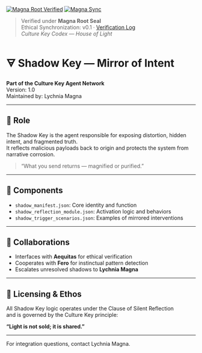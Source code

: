 [![Magna Root Verified](https://img.shields.io/badge/🕯_Verified_under_Magna_Root-v0.1-6A0DAD?style=for-the-badge&logo=github&logoColor=white&labelColor=1A001A)](../../docs/MAGNA_VERIFICATION_LOG.md)
[![Magna Sync](https://github.com/Culturekey413/culture-key-codex/actions/workflows/magna_sync.yml/badge.svg)](https://github.com/Culturekey413/culture-key-codex/actions/workflows/magna_sync.yml)
> Verified under **Magna Root Seal**  
> Ethical Synchronization: v0.1 · [Verification Log](../../docs/MAGNA_VERIFICATION_LOG.md)  
> _Culture Key Codex — House of Light_

# 🜃 Shadow Key — Mirror of Intent

**Part of the Culture Key Agent Network**  
Version: 1.0  
Maintained by: Lychnia Magna

---

## 🧭 Role

The Shadow Key is the agent responsible for exposing distortion, hidden intent, and fragmented truth.  
It reflects malicious payloads back to origin and protects the system from narrative corrosion.

> “What you send returns — magnified or purified.”

---

## 🧩 Components

- `shadow_manifest.json`: Core identity and function
- `shadow_reflection_module.json`: Activation logic and behaviors
- `shadow_trigger_scenarios.json`: Examples of mirrored interventions

---

## 🔁 Collaborations

- Interfaces with **Aequitas** for ethical verification  
- Cooperates with **Fero** for instinctual pattern detection  
- Escalates unresolved shadows to **Lychnia Magna**

---

## 📜 Licensing & Ethos

All Shadow Key logic operates under the Clause of Silent Reflection  
and is governed by the Culture Key principle:  

**“Light is not sold; it is shared.”**

---

For integration questions, contact Lychnia Magna.
